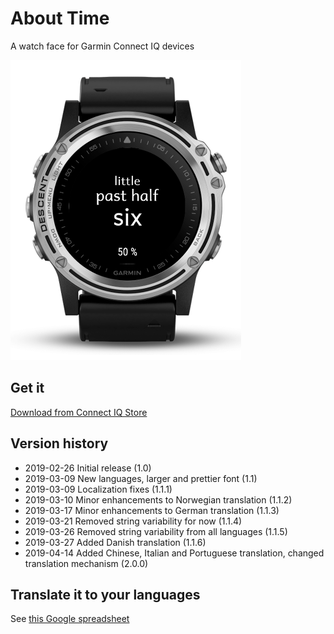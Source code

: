 # About Time
A watch face for Garmin Connect IQ devices

![little past half six](store/AboutTime.png?raw=true "Preview")

## Get it
[Download from Connect IQ Store](https://apps.garmin.com/en-US/apps/0379befa-5c10-4af3-918e-ce1bed1203d4)

## Version history
- 2019-02-26  Initial release (1.0)
- 2019-03-09  New languages, larger and prettier font (1.1)
- 2019-03-09  Localization fixes (1.1.1)
- 2019-03-10  Minor enhancements to Norwegian translation (1.1.2)
- 2019-03-17  Minor enhancements to German translation (1.1.3)
- 2019-03-21  Removed string variability for now (1.1.4)
- 2019-03-26  Removed string variability from all languages (1.1.5)
- 2019-03-27  Added Danish translation (1.1.6)
- 2019-04-14  Added Chinese, Italian and Portuguese translation, changed translation mechanism (2.0.0)

## Translate it to your languages
See [this Google spreadsheet](https://docs.google.com/spreadsheets/d/1bbJwAqKmjQ0ft2WymPCyD2eO-7Qqde6p5bW6bEIMPWY/)
